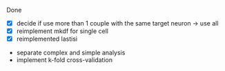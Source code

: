 Done 
- [x] decide if use more than 1 couple with the same target neuron -> use all
- [x] reimplement mkdf for single cell
- [x] reimplemented lastisi

- separate complex and simple analysis
- implement k-fold cross-validation

